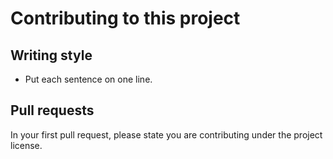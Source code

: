 # Contributing to this project

## Writing style

- Put each sentence on one line.

## Pull requests

In your first pull request, please state you are contributing under the project license.